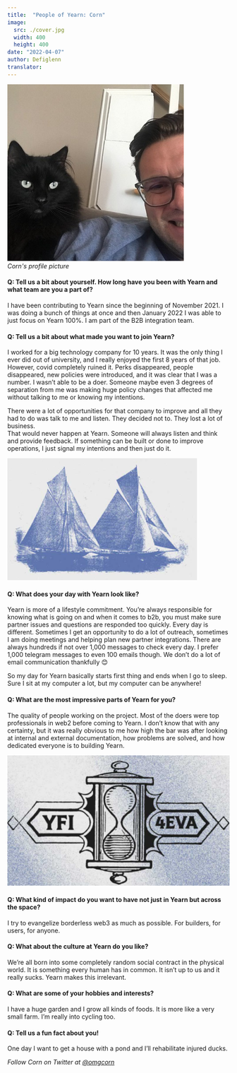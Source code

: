```yaml
---
title:  "People of Yearn: Corn"
image:
  src: ./cover.jpg
  width: 400
  height: 400
date: "2022-04-07"
author: Defiglenn
translator: 
---
```


![](cover.jpg?w=400&h=400)\
*Corn's profile picture*

#### Q: Tell us a bit about yourself. How long have you been with Yearn and what team are you a part of?  

I have been contributing to Yearn since the beginning of November 2021. I was doing a bunch of things at once and then January 2022 I was able to just focus on Yearn 100%. I am part of the B2B integration team.

#### Q: Tell us a bit about what made you want to join Yearn?

I worked for a big technology company for 10 years. It was the only thing I ever did out of university, and I really enjoyed the first 8 years of that job. However, covid completely ruined it. Perks disappeared, people disappeared, new policies were introduced, and it was clear that I was a number. I wasn’t able to be a doer. Someone maybe even 3 degrees of separation from me was making huge policy changes that affected me without talking to me or knowing my intentions.

There were a lot of opportunities for that company to improve and all they had to do was talk to me and listen. They decided not to. They lost a lot of business.  
That would never happen at Yearn. Someone will always listen and think and provide feedback. If something can be built or done to improve operations, I just signal my intentions and then just do it.

![](image1.jpg?w=530&h=311)

#### Q: What does your day with Yearn look like?

Yearn is more of a lifestyle commitment. You’re always responsible for knowing what is going on and when it comes to b2b, you must make sure partner issues and questions are responded too quickly. Every day is different. Sometimes I get an opportunity to do a lot of outreach, sometimes I am doing meetings and helping plan new partner integrations. There are always hundreds if not over 1,000 messages to check every day. I prefer 1,000 telegram messages to even 100 emails though. We don’t do a lot of email communication thankfully 😊

So my day for Yearn basically starts first thing and ends when I go to sleep. Sure I sit at my computer a lot, but my computer can be anywhere!

#### Q: What are the most impressive parts of Yearn for you?

The quality of people working on the project. Most of the doers were top professionals in web2 before coming to Yearn. I don’t know that with any certainty, but it was really obvious to me how high the bar was after looking at internal and external documentation, how problems are solved, and how dedicated everyone is to building Yearn.

![](image2.jpg?w=430&h=276)

#### Q: What kind of impact do you want to have not just in Yearn but across the space?

I try to evangelize borderless web3 as much as possible. For builders, for users, for anyone.

#### Q: What about the culture at Yearn do you like?

We’re all born into some completely random social contract in the physical world. It is something every human has in common. It isn’t up to us and it really sucks. Yearn makes this irrelevant.

#### Q: What are some of your hobbies and interests?

I have a huge garden and I grow all kinds of foods. It is more like a very small farm. I’m really into cycling too.

#### Q: Tell us a fun fact about you!

One day I want to get a house with a pond and I’ll rehabilitate injured ducks.

*Follow Corn on Twitter at [@omgcorn](https://twitter.com/omgcorn)*
